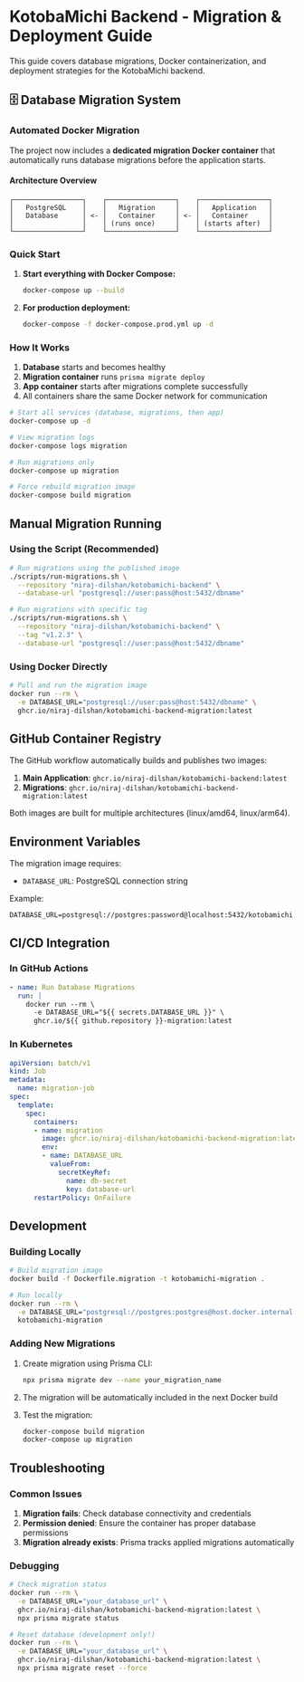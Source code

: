 # KotobaMichi Backend - Migration & Deployment Guide

This guide covers database migrations, Docker containerization, and deployment strategies for the KotobaMichi backend.

## 🗄️ Database Migration System

### Automated Docker Migration

The project now includes a **dedicated migration Docker container** that automatically runs database migrations before the application starts.

#### Architecture Overview

```
┌─────────────────┐    ┌─────────────────┐    ┌─────────────────┐
│   PostgreSQL    │    │   Migration     │    │   Application   │
│   Database      │ <- │   Container     │ <- │   Container     │
│                 │    │ (runs once)     │    │ (starts after)  │
└─────────────────┘    └─────────────────┘    └─────────────────┘
```

### Quick Start

1. **Start everything with Docker Compose:**
   ```bash
   docker-compose up --build
   ```

2. **For production deployment:**
   ```bash
   docker-compose -f docker-compose.prod.yml up -d
   ```

### How It Works

1. **Database** starts and becomes healthy
2. **Migration container** runs `prisma migrate deploy`
3. **App container** starts after migrations complete successfully
4. All containers share the same Docker network for communication

```bash
# Start all services (database, migrations, then app)
docker-compose up -d

# View migration logs
docker-compose logs migration

# Run migrations only
docker-compose up migration

# Force rebuild migration image
docker-compose build migration
```

## Manual Migration Running

### Using the Script (Recommended)

```bash
# Run migrations using the published image
./scripts/run-migrations.sh \
  --repository "niraj-dilshan/kotobamichi-backend" \
  --database-url "postgresql://user:pass@host:5432/dbname"

# Run migrations with specific tag
./scripts/run-migrations.sh \
  --repository "niraj-dilshan/kotobamichi-backend" \
  --tag "v1.2.3" \
  --database-url "postgresql://user:pass@host:5432/dbname"
```

### Using Docker Directly

```bash
# Pull and run the migration image
docker run --rm \
  -e DATABASE_URL="postgresql://user:pass@host:5432/dbname" \
  ghcr.io/niraj-dilshan/kotobamichi-backend-migration:latest
```

## GitHub Container Registry

The GitHub workflow automatically builds and publishes two images:

1. **Main Application**: `ghcr.io/niraj-dilshan/kotobamichi-backend:latest`
2. **Migrations**: `ghcr.io/niraj-dilshan/kotobamichi-backend-migration:latest`

Both images are built for multiple architectures (linux/amd64, linux/arm64).

## Environment Variables

The migration image requires:

- `DATABASE_URL`: PostgreSQL connection string

Example:
```
DATABASE_URL=postgresql://postgres:password@localhost:5432/kotobamichi
```

## CI/CD Integration

### In GitHub Actions

```yaml
- name: Run Database Migrations
  run: |
    docker run --rm \
      -e DATABASE_URL="${{ secrets.DATABASE_URL }}" \
      ghcr.io/${{ github.repository }}-migration:latest
```

### In Kubernetes

```yaml
apiVersion: batch/v1
kind: Job
metadata:
  name: migration-job
spec:
  template:
    spec:
      containers:
      - name: migration
        image: ghcr.io/niraj-dilshan/kotobamichi-backend-migration:latest
        env:
        - name: DATABASE_URL
          valueFrom:
            secretKeyRef:
              name: db-secret
              key: database-url
      restartPolicy: OnFailure
```

## Development

### Building Locally

```bash
# Build migration image
docker build -f Dockerfile.migration -t kotobamichi-migration .

# Run locally
docker run --rm \
  -e DATABASE_URL="postgresql://postgres:postgres@host.docker.internal:5432/kotobamichi" \
  kotobamichi-migration
```

### Adding New Migrations

1. Create migration using Prisma CLI:
   ```bash
   npx prisma migrate dev --name your_migration_name
   ```

2. The migration will be automatically included in the next Docker build

3. Test the migration:
   ```bash
   docker-compose build migration
   docker-compose up migration
   ```

## Troubleshooting

### Common Issues

1. **Migration fails**: Check database connectivity and credentials
2. **Permission denied**: Ensure the container has proper database permissions
3. **Migration already exists**: Prisma tracks applied migrations automatically

### Debugging

```bash
# Check migration status
docker run --rm \
  -e DATABASE_URL="your_database_url" \
  ghcr.io/niraj-dilshan/kotobamichi-backend-migration:latest \
  npx prisma migrate status

# Reset database (development only!)
docker run --rm \
  -e DATABASE_URL="your_database_url" \
  ghcr.io/niraj-dilshan/kotobamichi-backend-migration:latest \
  npx prisma migrate reset --force
```
